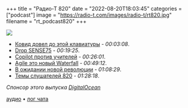 +++
title = "Радио-Т 820"
date = "2022-08-20T18:03:45"
categories = ["podcast"]
image = "https://radio-t.com/images/radio-t/rt820.jpg"
filename = "rt_podcast820"
+++

![](https://radio-t.com/images/radio-t/rt820.jpg)

- [Ковид довел до этой клавиатуры](https://electronicmaterialsoffice.com/) - *00:03:08*.
- [Drop SENSE75](https://drop.com/buy/drop-sense75-mechanical-keyboard/story) - *00:19:25*.
- [Copilot против учителей](https://www.sigarch.org/coping-with-copilot/) - *00:26:01*.
- [Agile это новый Waterfall](https://itnext.io/agile-projects-have-become-waterfall-projects-with-sprints-536141801856?gi=d2c7f7d75b71) - *00:49:12*.
- [В ожидании новой революции](https://yoyo-code.com/programming-breakthroughs-we-need/) - *01:08:29*.
- [Темы слушателей 820](https://radio-t.com/p/2022/08/17/prep-820/) - *01:28:18*.

*Спонсор этого выпуска [DigitalOcean](https://do.co/radiot)*


[аудио](https://cdn.radio-t.com/rt_podcast820.mp3) • [лог чата](https://chat.radio-t.com/logs/radio-t-820.html)
<audio src="https://cdn.radio-t.com/rt_podcast820.mp3" preload="none"></audio>
